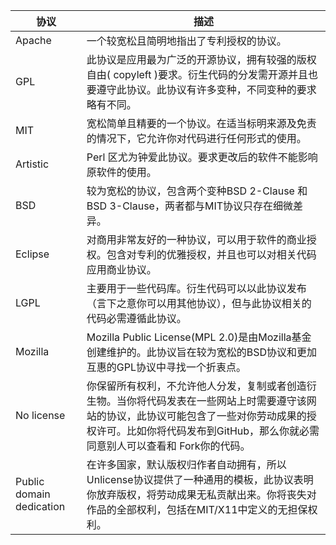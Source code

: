 |协议|描述|
|-|-|
| Apache | 一个较宽松且简明地指出了专利授权的协议。|
| GPL | 此协议是应用最为广泛的开源协议，拥有较强的版权自由( copyleft )要求。衍生代码的分发需开源并且也要遵守此协议。此协议有许多变种，不同变种的要求略有不同。|
| MIT | 宽松简单且精要的一个协议。在适当标明来源及免责的情况下，它允许你对代码进行任何形式的使用。|
| Artistic | Perl 区尤为钟爱此协议。要求更改后的软件不能影响原软件的使用。|
| BSD | 较为宽松的协议，包含两个变种BSD 2-Clause 和BSD 3-Clause，两者都与MIT协议只存在细微差异。|
| Eclipse | 对商用非常友好的一种协议，可以用于软件的商业授权。包含对专利的优雅授权，并且也可以对相关代码应用商业协议。|
| LGPL | 主要用于一些代码库。衍生代码可以以此协议发布（言下之意你可以用其他协议），但与此协议相关的代码必需遵循此协议。|
| Mozilla | Mozilla Public License(MPL 2.0)是由Mozilla基金创建维护的。此协议旨在较为宽松的BSD协议和更加互惠的GPL协议中寻找一个折衷点。|
| No license | 你保留所有权利，不允许他人分发，复制或者创造衍生物。当你将代码发表在一些网站上时需要遵守该网站的协议，此协议可能包含了一些对你劳动成果的授权许可。比如你将代码发布到GitHub，那么你就必需同意别人可以查看和 Fork你的代码。|
| Public domain dedication | 在许多国家，默认版权归作者自动拥有，所以Unlicense协议提供了一种通用的模板，此协议表明你放弃版权，将劳动成果无私贡献出来。你将丧失对作品的全部权利，包括在MIT/X11中定义的无担保权利。|